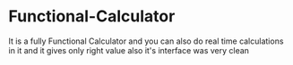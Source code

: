 # Functional-Calculator

It is a fully Functional Calculator and you can also do real time calculations in it and it gives only right value 
also it's interface was very clean
